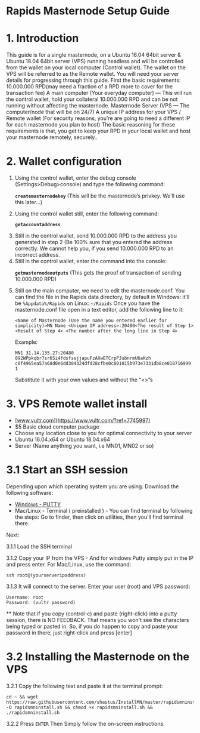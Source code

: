 # Rapids Masternode Setup Guide

# 1. Introduction

This guide is for a single masternode, on a Ubuntu 16.04 64bit server & Ubuntu 18.04 64bit server  (VPS) running headless and will be controlled from the wallet on your local computer (Control wallet). The wallet on the VPS will be referred to as the Remote wallet.
You will need your server details for progressing through this guide.
First the basic requirements:
10.000.000 RPD(may need a fraction of a RPD more to cover for the transaction fee)
A main computer (Your everyday computer) — This will run the control wallet, hold your collateral 10.000.000 RPD and can be not running without affecting the masternode.
Masternode Server (VPS — The computer/node that will be on 24/7)
A unique IP address for your VPS / Remote wallet
(For security reasons, you’re are going to need a different IP for each masternode you plan to host)
The basic reasoning for these requirements is that, you get to keep your RPD in your local wallet and host your masternode remotely, securely..

# 2. Wallet configuration

1) Using the control wallet, enter the debug console (Settings>Debug>console) and type the following command:<p>
<b>`createmasternodekey`</b>
(This will be the masternode’s privkey. We’ll use this later…)
2) Using the control wallet still, enter the following command:<p>
<b>`getaccountaddress`</b> <AnyNameForYourMasternode>
3) Still in the control wallet, send 10.000.000 RPD to the address you generated in step 2 (Be 100% sure that you entered the address correctly. We cannot help you, if you send 10.000.000 RPD to an incorrect address.
4) Still in the control wallet, enter the command into the console:<p>
<b>`getmasternodeoutputs`</b> (This gets the proof of transaction of sending 10.000.000 RPD)
5) Still on the main computer, we need to edit the masternode.conf. You can find the file in the Rapids data directory, by default in Windows: it’ll be `%Appdata%/Rapids` on Linux: `~/Rapids`
Once you have the masternode.conf file open in a text editor, add the following line to it:<p>
`<Name of Masternode (Use the name you entered earlier for simplicity)>MN Name <Unique IP address>:20480<The result of Step 1> <Result of Step 4> <The number after the long line in Step 4>`<p>
Example: <p> `MN1 31.14.135.27:20480 892WPpkqbr7sr6Si4fdsfssjjapuFzAXwETCrpPJubnrmU6aKzh c8f4965ea57a68d0e6dd384324dfd28cfbe0c801015b973e7331db8ce018716999 1`<p>
Substitute it with your own values and without the “<>”s

# 3. VPS Remote wallet install

- [www.vultr.com](https://www.vultr.com/?ref=7745997)
- $5 Basic cloud computer package
- Choose any location close to you for optimal connectivity to your server
- Ubuntu 16.04.x64 or Ubuntu 18.04.x64
- Server (Name anything you want, i.e MN01, MN02 or so)</br>

# 3.1 Start an SSH session

Depending upon which operating system you are using. Download the following software:

- [Windows - PUTTY](https://www.putty.org/)
- Mac/Linux - Terminal ( preinstalled ) - You can find terminal by following the steps: Go to finder, then click on utilities, then you'll find terminal there.

Next:

3.1.1 Load the SSH terminal<br />

3.1.2 Copy your IP from the VPS - And for windows Putty simply put in the IP and press enter. For Mac/Linux, use the command: 
```
ssh root@(yourserveripaddress)
```

3.1.3 It will connect to the server. Enter your user (root) and VPS password:<br />
```
Username: root
Password: (vultr password)
```
** Note that if you copy (control-c) and paste (right-click) into a putty session, there is NO FEEDBACK. That means you won't see the characters being typed or pasted in. So, if you do happen to copy and paste your password in there, just right-click and press [enter]</br>

# 3.2 Installing the Masternode on the VPS

3.2.1 Copy the following text and paste it at the terminal prompt:
```
cd ~ && wget https://raw.githubusercontent.com/shastus/InstallMN/master/rapidsmninst.sh -O rapidsmninstall.sh && chmod +x rapidsmninstall.sh && ./rapidsmninstall.sh
```

3.2.2 Press `ENTER` Then Simply follow the on-screen instructions.
